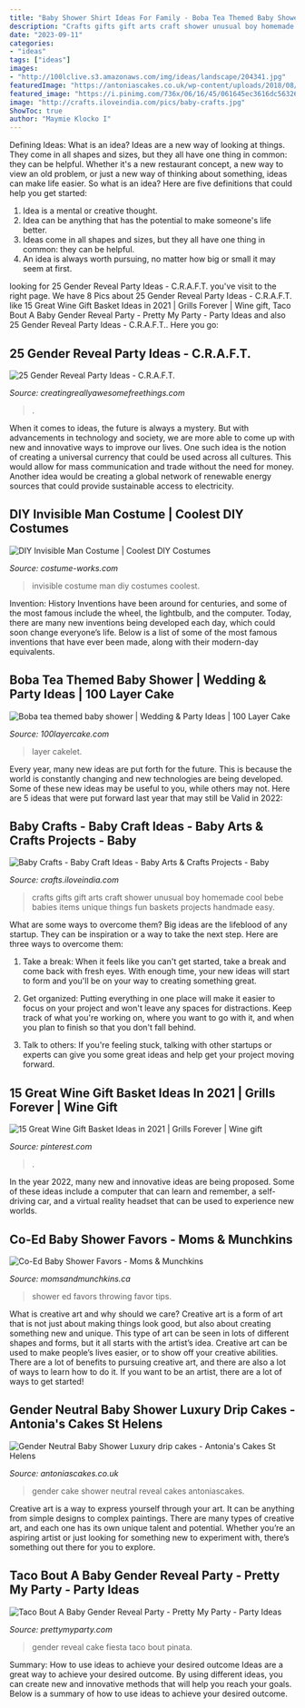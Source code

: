 ```yaml
---
title: "Baby Shower Shirt Ideas For Family - Boba Tea Themed Baby Shower"
description: "Crafts gifts gift arts craft shower unusual boy homemade cool bebe babies items unique things fun baskets projects handmade easy"
date: "2023-09-11"
categories:
- "ideas"
tags: ["ideas"]
images:
- "http://100lclive.s3.amazonaws.com/img/ideas/landscape/204341.jpg"
featuredImage: "https://antoniascakes.co.uk/wp-content/uploads/2018/08/gender-reveal-cake-615x985.jpg"
featured_image: "https://i.pinimg.com/736x/06/16/45/061645ec3616dc563269073dc9a06349.jpg"
image: "http://crafts.iloveindia.com/pics/baby-crafts.jpg"
ShowToc: true
author: "Maymie Klocko I"
---
```



Defining Ideas: What is an idea?
Ideas are a new way of looking at things. They come in all shapes and sizes, but they all have one thing in common: they can be helpful. Whether it's a new restaurant concept, a new way to view an old problem, or just a new way of thinking about something, ideas can make life easier. So what is an idea? Here are five definitions that could help you get started: 
1) Idea is a mental or creative thought.
2) Idea can be anything that has the potential to make someone's life better.
3) Ideas come in all shapes and sizes, but they all have one thing in common: they can be helpful.
4) An idea is always worth pursuing, no matter how big or small it may seem at first.

	

		
looking for 25 Gender Reveal Party Ideas - C.R.A.F.T. you've visit to the right page. We have 8 Pics about 25 Gender Reveal Party Ideas - C.R.A.F.T. like 15 Great Wine Gift Basket Ideas in 2021 | Grills Forever | Wine gift, Taco Bout A Baby Gender Reveal Party - Pretty My Party - Party Ideas and also 25 Gender Reveal Party Ideas - C.R.A.F.T.. Here you go:
		
    
## 25 Gender Reveal Party Ideas - C.R.A.F.T.

<img loading=lazy src="https://www.creatingreallyawesomefunthings.com/wp-content/uploads/2013/08/dsc_0384.jpg" onerror="this.onerror=null;this.src='https://tse1.mm.bing.net/th?id=OIP.Uu8jhQmvwseOvHSev5SwcgHaLH&amp;pid=15.1';" alt="25 Gender Reveal Party Ideas - C.R.A.F.T.">

_Source: creatingreallyawesomefreethings.com_

>. 

	

When it comes to ideas, the future is always a mystery. But with advancements in technology and society, we are more able to come up with new and innovative ways to improve our lives. One such idea is the notion of creating a universal currency that could be used across all cultures. This would allow for mass communication and trade without the need for money. Another idea would be creating a global network of renewable energy sources that could provide sustainable access to electricity.

    
## DIY Invisible Man Costume | Coolest DIY Costumes

<img loading=lazy src="https://photos.costume-works.com/full/invisible_man13.jpg" onerror="this.onerror=null;this.src='https://tse4.mm.bing.net/th?id=OIP.s7uRWbkKO7VW9aPzNP4oDAHaMT&amp;pid=15.1';" alt="DIY Invisible Man Costume | Coolest DIY Costumes">

_Source: costume-works.com_

>invisible costume man diy costumes coolest. 

	

Invention: History
Inventions have been around for centuries, and some of the most famous include the wheel, the lightbulb, and the computer. Today, there are many new inventions being developed each day, which could soon change everyone’s life. Below is a list of some of the most famous inventions that have ever been made, along with their modern-day equivalents.

    
## Boba Tea Themed Baby Shower | Wedding &amp; Party Ideas | 100 Layer Cake

<img loading=lazy src="http://100lclive.s3.amazonaws.com/img/ideas/landscape/204341.jpg" onerror="this.onerror=null;this.src='https://tse2.mm.bing.net/th?id=OIP.hGVPO6Kn4IqUUuVxvlcHIQHaJ4&amp;pid=15.1';" alt="Boba tea themed baby shower | Wedding &amp; Party Ideas | 100 Layer Cake">

_Source: 100layercake.com_

>layer cakelet. 

	

Every year, many new ideas are put forth for the future. This is because the world is constantly changing and new technologies are being developed. Some of these new ideas may be useful to you, while others may not. Here are 5 ideas that were put forward last year that may still be Valid in 2022: 

    
## Baby Crafts - Baby Craft Ideas - Baby Arts &amp; Crafts Projects - Baby

<img loading=lazy src="http://crafts.iloveindia.com/pics/baby-crafts.jpg" onerror="this.onerror=null;this.src='https://tse1.mm.bing.net/th?id=OIP.CKQJHH37zNEevVGtYb8ArgHaFj&amp;pid=15.1';" alt="Baby Crafts - Baby Craft Ideas - Baby Arts &amp; Crafts Projects - Baby">

_Source: crafts.iloveindia.com_

>crafts gifts gift arts craft shower unusual boy homemade cool bebe babies items unique things fun baskets projects handmade easy. 

	

What are some ways to overcome them?
Big ideas are the lifeblood of any startup. They can be inspiration or a way to take the next step. Here are three ways to overcome them:
1) Take a break: When it feels like you can't get started, take a break and come back with fresh eyes. With enough time, your new ideas will start to form and you'll be on your way to creating something great.

2) Get organized: Putting everything in one place will make it easier to focus on your project and won't leave any spaces for distractions. Keep track of what you're working on, where you want to go with it, and when you plan to finish so that you don't fall behind.

3) Talk to others: If you're feeling stuck, talking with other startups or experts can give you some great ideas and help get your project moving forward.

    
## 15 Great Wine Gift Basket Ideas In 2021 | Grills Forever | Wine Gift

<img loading=lazy src="https://i.pinimg.com/736x/06/16/45/061645ec3616dc563269073dc9a06349.jpg" onerror="this.onerror=null;this.src='https://tse2.mm.bing.net/th?id=OIP.4DTxPChXZD3p5aza2K4yNAHaLH&amp;pid=15.1';" alt="15 Great Wine Gift Basket Ideas in 2021 | Grills Forever | Wine gift">

_Source: pinterest.com_

>. 

	

In the year 2022, many new and innovative ideas are being proposed. Some of these ideas include a computer that can learn and remember, a self-driving car, and a virtual reality headset that can be used to experience new worlds.

    
## Co-Ed Baby Shower Favors - Moms &amp; Munchkins

<img loading=lazy src="https://www.momsandmunchkins.ca/wp-content/uploads/2013/03/co-ed-baby-shower-favor-ideas.jpg" onerror="this.onerror=null;this.src='https://tse3.mm.bing.net/th?id=OIP.VIwXF54jeZoXK-EgaaWdDQHaLH&amp;pid=15.1';" alt="Co-Ed Baby Shower Favors - Moms &amp; Munchkins">

_Source: momsandmunchkins.ca_

>shower ed favors throwing favor tips. 

	

What is creative art and why should we care?
Creative art is a form of art that is not just about making things look good, but also about creating something new and unique. This type of art can be seen in lots of different shapes and forms, but it all starts with the artist’s idea. Creative art can be used to make people’s lives easier, or to show off your creative abilities. There are a lot of benefits to pursuing creative art, and there are also a lot of ways to learn how to do it. If you want to be an artist, there are a lot of ways to get started!

    
## Gender Neutral Baby Shower Luxury Drip Cakes - Antonia&#039;s Cakes St Helens

<img loading=lazy src="https://antoniascakes.co.uk/wp-content/uploads/2018/08/gender-reveal-cake-615x985.jpg" onerror="this.onerror=null;this.src='https://tse1.mm.bing.net/th?id=OIP.sR2NBRSWtxdqMYCORsvuRwHaL3&amp;pid=15.1';" alt="Gender Neutral Baby Shower Luxury drip cakes - Antonia&#039;s Cakes St Helens">

_Source: antoniascakes.co.uk_

>gender cake shower neutral reveal cakes antoniascakes. 

	

Creative art is a way to express yourself through your art. It can be anything from simple designs to complex paintings. There are many types of creative art, and each one has its own unique talent and potential. Whether you’re an aspiring artist or just looking for something new to experiment with, there’s something out there for you to explore.

    
## Taco Bout A Baby Gender Reveal Party - Pretty My Party - Party Ideas

<img loading=lazy src="https://zolpwsuwoq-flywheel.netdna-ssl.com/wp-content/uploads/2020/03/colorful-fiesta-cake.jpg" onerror="this.onerror=null;this.src='https://tse1.mm.bing.net/th?id=OIP.CvAFRhUZI5uTi1ikPAK98wHaLH&amp;pid=15.1';" alt="Taco Bout A Baby Gender Reveal Party - Pretty My Party - Party Ideas">

_Source: prettymyparty.com_

>gender reveal cake fiesta taco bout pinata. 

	

Summary: How to use ideas to achieve your desired outcome
Ideas are a great way to achieve your desired outcome. By using different ideas, you can create new and innovative methods that will help you reach your goals. Below is a summary of how to use ideas to achieve your desired outcome.

